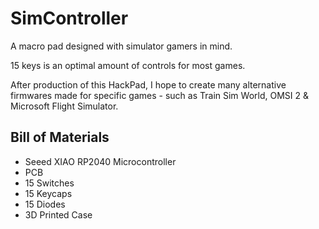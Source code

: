 # SimController

A macro pad designed with simulator gamers in mind.

15 keys is an optimal amount of controls for most games.

After production of this HackPad, I hope to create many alternative firmwares made for specific games - such as Train Sim World, OMSI 2 & Microsoft Flight Simulator.


## Bill of Materials

- Seeed XIAO RP2040 Microcontroller
- PCB
- 15 Switches
- 15 Keycaps
- 15 Diodes
- 3D Printed Case